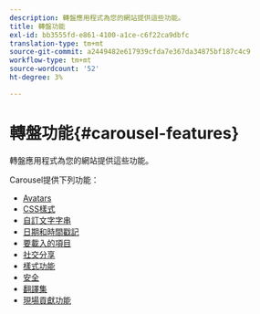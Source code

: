 ```yaml
---
description: 轉盤應用程式為您的網站提供這些功能。
title: 轉盤功能
exl-id: bb3555fd-e861-4100-a1ce-c6f22ca9dbfc
translation-type: tm+mt
source-git-commit: a2449482e617939cfda7e367da34875bf187c4c9
workflow-type: tm+mt
source-wordcount: '52'
ht-degree: 3%

---
```


# 轉盤功能{#carousel-features}

轉盤應用程式為您的網站提供這些功能。

Carousel提供下列功能：

* [Avatars](/help/using/c-features-livefyre/c-styling-features/c-avatars.md#c_avatars)
* [CSS樣式](/help/using/c-features-livefyre/c-styling-features/c-css-styling-branding.md#c_css_styling_branding)
* [自訂文字字串](/help/using/c-features-livefyre/c-custom-text-strings.md#c_custom_text_strings)
* [日期和時間戳記](/help/using/c-features-livefyre/c-styling-features/c-date-and-timestamp.md#c_date_and_timestamp)
* [要載入的項目](/help/using/c-features-livefyre/c-content-behavior-features/c-content-behavior-features.md#section_q5w_mzl_d1b)
* [社交分享](/help/using/c-features-livefyre/c-social-sharing/c-social-sharing.md#c_social_sharing)
* [樣式功能](/help/using/c-features-livefyre/c-styling-features/c-styling-features.md#c_styling_features)
* [安全](/help/using/c-features-livefyre/c-about-moderation/c-moderation.md#c_moderation)
* [翻譯集](/help/using/c-settings-other/c-translation-sets/c-translation-sets.md#c_translation_sets)
* [現場貢獻功能](/help/using/c-features-livefyre/c-on-site-contribution-features.md#section_vzs_t2s_d1b)
